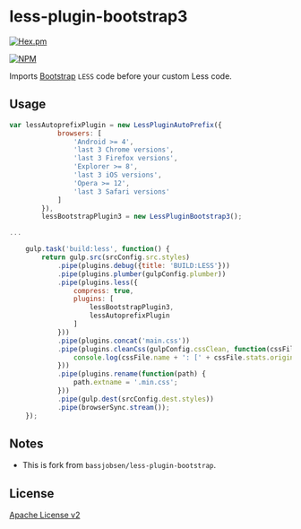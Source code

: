 less-plugin-bootstrap3
========================

[![Hex.pm](https://img.shields.io/hexpm/l/plug.svg)](https://github.com/WuglyakBolgoink/less-plugin-bootstrap3/blob/master/LICENSE)

[![NPM](https://nodei.co/npm/less-plugin-bootstrap3.png?downloads=true&downloadRank=true&stars=true)](https://nodei.co/npm/less-plugin-bootstrap3/)

Imports [Bootstrap](http://getbootstrap.com) `LESS` code before your custom Less code.

## Usage

```js
var lessAutoprefixPlugin = new LessPluginAutoPrefix({
            browsers: [
                'Android >= 4',
                'last 3 Chrome versions',
                'last 3 Firefox versions',
                'Explorer >= 8',
                'last 3 iOS versions',
                'Opera >= 12',
                'last 3 Safari versions'
            ]
        }),
        lessBootstrapPlugin3 = new LessPluginBootstrap3();

...

    gulp.task('build:less', function() {
        return gulp.src(srcConfig.src.styles)
            .pipe(plugins.debug({title: 'BUILD:LESS'}))
            .pipe(plugins.plumber(gulpConfig.plumber))
            .pipe(plugins.less({
                compress: true,
                plugins: [
                    lessBootstrapPlugin3,
                    lessAutoprefixPlugin
                ]
            }))
            .pipe(plugins.concat('main.css'))
            .pipe(plugins.cleanCss(gulpConfig.cssClean, function(cssFile) {
                console.log(cssFile.name + ': [' + cssFile.stats.originalSize + '] => [' + cssFile.stats.minifiedSize + '].min');
            }))
            .pipe(plugins.rename(function(path) {
                path.extname = '.min.css';
            }))
            .pipe(gulp.dest(srcConfig.dest.styles))
            .pipe(browserSync.stream());
    });
```


## Notes

- This is fork from `bassjobsen/less-plugin-bootstrap`.


## License

[Apache License v2](https://github.com/WuglyakBolgoink/less-plugin-bootstrap3/blob/master/LICENSE)
